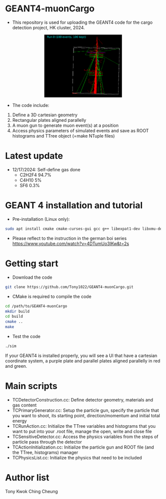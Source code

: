 # GEANT4-muonCargo
* This repository is used for uploading the GEANT4 code for the cargo detection project, HK cluster, 2024.
<div align="center">
  <img src="basic_layout.png" alt="G4 UI example" width="50%">
</div>

* The code include:
1. Define a 3D cartesian geometry
2. Rectangular plates aligned parallelly
3. A muon gun to generate muon event(s) at a position
4. Access physics parameters of simulated events and save as ROOT histograms and TTree object (=make NTuple files)

# Latest update
* 12/17/2024: Self-define gas done
  - C2H2F4 94.7%
  - C4H10 5%
  - SF6 0.3%

# GEANT 4 installation and tutorial
* Pre-installation (Linux only):
```sh
sudo apt install cmake cmake-curses-gui gcc g++ libexpat1-dev libxmu-dev libmotif-dev qtbase5-dev qtchooser qt5-qmake qtbase5-dev-tools
```
* Please reflect to the instruction in the german boi series https://www.youtube.com/watch?v=4DTumUo3IKw&t=2s

# Getting start
* Download the code
```sh
git clone https://github.com/Tony1022/GEANT4-muonCargo.git
```
* CMake is required to compile the code
```sh
cd /path/to/GEANT4-muonCargo
mkdir build
cd build
cmake ..
make
```
* Test the code
```sh
./sim
```
If your GEANT4 is installed properly, you will see a UI that have a cartesian coordinate system, a purple plate and parallel plates aligned parallelly in red and green.

# Main scripts
* TCDetectorConstruction.cc: Define detector geometry, materials and gas content
* TCPrimaryGenerator.cc: Setup the particle gun, specify the particle that you want to shoot, its starting point, direction/momentum and initial total energy
* TCRunAction.cc: Initialize the TTree variables and histograms that you want to put into your .root file, manage the open, write and close file
* TCSensitiveDetector.cc: Access the physics variables from the steps of particle pass through the detector
* TCActionInitialization.cc: Initialize the particle gun and ROOT file (and the TTree, histograms) manager
* TCPhysicsList.cc: Initialize the physics that need to be included

# Author list
Tony Kwok Ching Cheung
